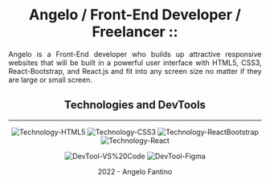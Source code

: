 <div align="center">

# **Angelo / Front-End Developer / Freelancer ::**

</div>

<p align="justify">
    Angelo is a Front-End developer who builds up attractive responsive websites that will be built in a powerful user interface with HTML5, CSS3, React-Bootstrap, and React.js and fit into any screen size no matter if they are large or small screen.
</p>

<div align="center">

## **Technologies and DevTools**

---

![Technology-HTML5](https://img.shields.io/badge/Technology-HTML5-red)
![Technology-CSS3](https://img.shields.io/badge/Technology-CSS3-red)
![Technology-ReactBootstrap](https://img.shields.io/badge/Technology-ReactBootstrap-red)
![Technology-React](https://img.shields.io/badge/Technology-React-red)

![DevTool-VS%20Code](https://img.shields.io/badge/DevTool-VS%20Code-blue)
![DevTool-Figma](https://img.shields.io/badge/DevTool-Figma-blue)

2022 - Angelo Fantino
</div> 
